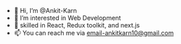 - 👋 Hi, I’m @Ankit-Karn
- 👀 I’m interested in Web Development
- 🌱 skilled in React, Redux toolkit, and next.js
- 📫 You can reach me via email-ankitkarn10@gmail.com
